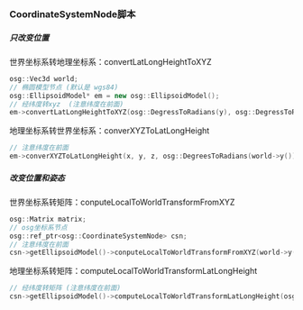 ### CoordinateSystemNode脚本
##### 只改变位置
世界坐标系转地理坐标系：convertLatLongHeightToXYZ 
```cpp
osg::Vec3d world;
// 椭圆模型节点 (默认是 wgs84)
osg::EllipsoidModel* em = new osg::EllipsoidModel();    
// 经纬度转xyz  (注意纬度在前面)
em->convertLatLongHeightToXYZ(osg::DegressToRadians(y), osg::DegressToRadians(x), z, world.x(), world.y(), world.z());
```

地理坐标系转世界坐标系：converXYZToLatLongHeight
```cpp
// 注意纬度在前面
em->converXYZToLatLongHeight(x, y, z, osg::DegreesToRadians(world->y()), osg::DegreesToRadians(world->x()), world->z());
```


##### 改变位置和姿态
世界坐标系转矩阵：conputeLocalToWorldTransformFromXYZ
```cpp
osg::Matrix matrix;
// osg坐标系节点
osg::ref_ptr<osg::CoordinateSystemNode> csn;
// 注意纬度在前面
csn->getEllipsoidModel()->conputeLocalToWorldTransformFromXYZ(world->y(), world->y(), world->z(), matrix);
```

地理坐标系转矩阵：computeLocalToWorldTransformLatLongHeight
```cpp
// 经纬度转矩阵 (注意纬度在前面)
csn->getEllipsoidModel()->computeLocalToWorldTransformLatLongHeight(osg::DegressToRadians(y),osg::DegressToRadians(x), z, matrix);
```

